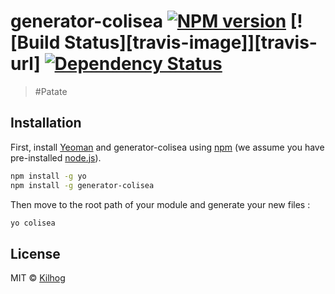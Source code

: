# generator-colisea [![NPM version][npm-image]][npm-url] [![Build Status][travis-image]][travis-url] [![Dependency Status][daviddm-image]][daviddm-url]
> #Patate

## Installation

First, install [Yeoman](http://yeoman.io) and generator-colisea using [npm](https://www.npmjs.com/) (we assume you have pre-installed [node.js](https://nodejs.org/)).

```bash
npm install -g yo
npm install -g generator-colisea
```

Then move to the root path of your module and generate your new files :

```bash
yo colisea
```

## License

MIT © [Kilhog]()


[npm-image]: https://badge.fury.io/js/generator-colisea.svg
[npm-url]: https://npmjs.org/package/generator-colisea
[daviddm-image]: https://david-dm.org/Kilhog/generator-colisea.svg?theme=shields.io
[daviddm-url]: https://david-dm.org/Kilhog/generator-colisea
